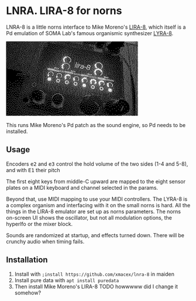 # LNRA. LIRA-8 for norns

LNRA-8 is a little norns interface to Mike Moreno's [LIRA-8](https://github.com/MikeMorenoDSP/LIRA-8), which itself is a Pd emulation of SOMA Lab's famous organismic synthesizer [LYRA-8](https://somasynths.com/lyra-organismic-synthesizer/).

![](lnra-8.gif)

This runs Mike Moreno's Pd patch as the sound engine, so Pd needs to be installed.

## Usage

Encoders <kbd>e2</kbd> and <kbd>e3</kbd> control the hold volume of the two sides (1-4 and 5-8), and with <kbd>E1</kbd> their pitch

The first eight keys from middle-C upward are mapped to the eight sensor plates on a MIDI keyboard and channel selected in the params.

Beyond that, use MIDI mapping to use your MIDI controllers. The LYRA-8 is a complex organism and interfacing with it on the small norns is hard. All the things in the LIRA-8 emulator are set up as norns parameters. The norns on-screen UI shows the oscillator, but not all modulation options, the hyperlfo or the mixer block.

Sounds are randomized at startup, and effects turned down. There will be crunchy audio when timing fails.

## Installation

1. Install with `;install https://github.com/xmacex/lnra-8` in maiden
2. Install pure data with `apt install puredata`
3. Then install Mike Moreno's LIRA-8 TODO howwwww did I change it somehow?
